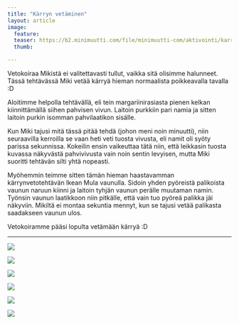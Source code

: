 ```yaml
---
title: "Kärryn vetäminen"
layout: article
image:
  feature:
  teaser: https://b2.minimuutti.com/file/minimuutti-com/aktivointi/karryn-vetaminen/DSC42890-245px.jpg
  thumb:

---
```


Vetokoiraa Mikistä ei valitettavasti tullut, vaikka sitä olisimme halunneet. Tässä tehtävässä Miki vetää kärryä hieman normaalista poikkeavalla tavalla :D

Aloitimme helpolla tehtävällä, eli tein margariinirasiasta pienen kelkan kiinnittämällä siihen pahvisen vivun. Laitoin purkkiin pari namia ja sitten laitoin purkin isomman pahvilaatikon sisälle.

Kun Miki tajusi mitä tässä pitää tehdä (johon meni noin minuutti), niin seuraavilla kerroilla se vaan heti veti tuosta vivusta, eli namit oli syöty parissa sekunnissa. Kokeilin ensin vaikeuttaa tätä niin, että leikkasin tuosta kuvassa näkyvästä pahvivivusta vain noin sentin levyisen, mutta Miki suoritti tehtävän silti yhtä nopeasti.

Myöhemmin teimme sitten tämän hieman haastavamman kärrynvetotehtävän Ikean Mula vaunulla. Sidoin yhden pyöreistä palikoista vaunun naruun kiinni ja laitoin tyhjän vaunun perälle muutaman namin. Työnsin vaunun laatikkoon niin pitkälle, että vain tuo pyöreä palikka jäi näkyviin. Mikiltä ei montaa sekuntia mennyt, kun se tajusi vetää palikasta saadakseen vaunun ulos.

Vetokoiramme pääsi lopulta vetämään kärryä :D

---

[![](https://b2.minimuutti.com/file/minimuutti-com/aktivointi/karryn-vetaminen/DSC29067_2-800px.jpg)](https://dl.dropboxusercontent.com/sh/ea1wtnz7z734o12/AAAfTJ9AAqUG0wADx860abpOa/aktivointi/karryn-vetaminen/DSC29067_2.jpg)

[![](https://b2.minimuutti.com/file/minimuutti-com/aktivointi/karryn-vetaminen/DSC29055_2-800px.jpg)](https://dl.dropboxusercontent.com/sh/ea1wtnz7z734o12/AACeDfFF9NJ7p6nOxpUuX60ha/aktivointi/karryn-vetaminen/DSC29055_2.jpg)

[![](https://b2.minimuutti.com/file/minimuutti-com/aktivointi/karryn-vetaminen/DSC42862-800px.jpg)](https://dl.dropboxusercontent.com/sh/ea1wtnz7z734o12/AABvriuAQbo80zzOmp0eNU2Oa/aktivointi/karryn-vetaminen/DSC42862.jpg)

[![](https://b2.minimuutti.com/file/minimuutti-com/aktivointi/karryn-vetaminen/DSC42890-800px.jpg)](https://dl.dropboxusercontent.com/sh/ea1wtnz7z734o12/AADmXWELk_EDYcu_ONdTk1a8a/aktivointi/karryn-vetaminen/DSC42890.jpg)

[![](https://b2.minimuutti.com/file/minimuutti-com/aktivointi/karryn-vetaminen/DSC42919-800px.jpg)](https://dl.dropboxusercontent.com/sh/ea1wtnz7z734o12/AAC1YtUeSLOZ2uTT4cWz64mTa/aktivointi/karryn-vetaminen/DSC42919.jpg)

[![](https://b2.minimuutti.com/file/minimuutti-com/aktivointi/karryn-vetaminen/DSC42929-800px.jpg)](https://dl.dropboxusercontent.com/sh/ea1wtnz7z734o12/AAABiZEG1DbKKXd7hqe_elp5a/aktivointi/karryn-vetaminen/DSC42929.jpg)
